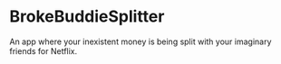 # BrokeBuddieSplitter
An app where your inexistent money is being split with your imaginary friends for Netflix.
